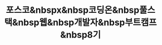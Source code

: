 ---
layout: tag-list
type: tag
title: 포스코&nbspx&nbsp코딩온&nbsp풀스택&nbsp웹&nbsp개발자&nbsp부트캠프&nbsp8기
slug: 포스코&nbspx&nbsp코딩온&nbsp풀스택&nbsp웹&nbsp개발자&nbsp부트캠프&nbsp8기
category: study
sidebar: false
order: 4
description: >
   포스코 x 코딩온 풀스택 웹 개발자 부트캠프 8기 회고록
---